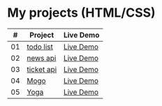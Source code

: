 # My projects (HTML/CSS)

|  #  | Project                                                                        | Live Demo                                                           |
| :-: | ------------------------------------------------------------------------------ | ------------------------------------------------------------------- |
| 01  | [todo list](https://github.com/Dmitriy811/BaseJS/tree/main/%201.%20todoList)   | [Live Demo](https://dmitriy811.github.io/BaseJS/%201.%20todoList)   |
| 02  | [news api](https://github.com/Dmitriy811/BaseJS/tree/main/2.%20news%20app)     | [Live Demo](https://dmitriy811.github.io/BaseJS/2.%20news%20app/newsApp/index) |
| 03  | [ticket api](https://github.com/Dmitriy811/BaseJS/tree/main/3.%20ticket%20app) | [Live Demo](https://dmitriy811.github.io/BaseJS/3.%20ticket%20app)  |
| 04  | [Mogo](https://github.com/Dmitriy811/BaseJS/tree/main/mogo)                             | [Live Demo](https://dmitriy811.github.io/Layout/mogo/)               |
| 05  | [Yoga](https://github.com/Dmitriy811/BaseJS/tree/main/yoga)                             | [Live Demo](https://dmitriy811.github.io/Layout/yoga/) 
